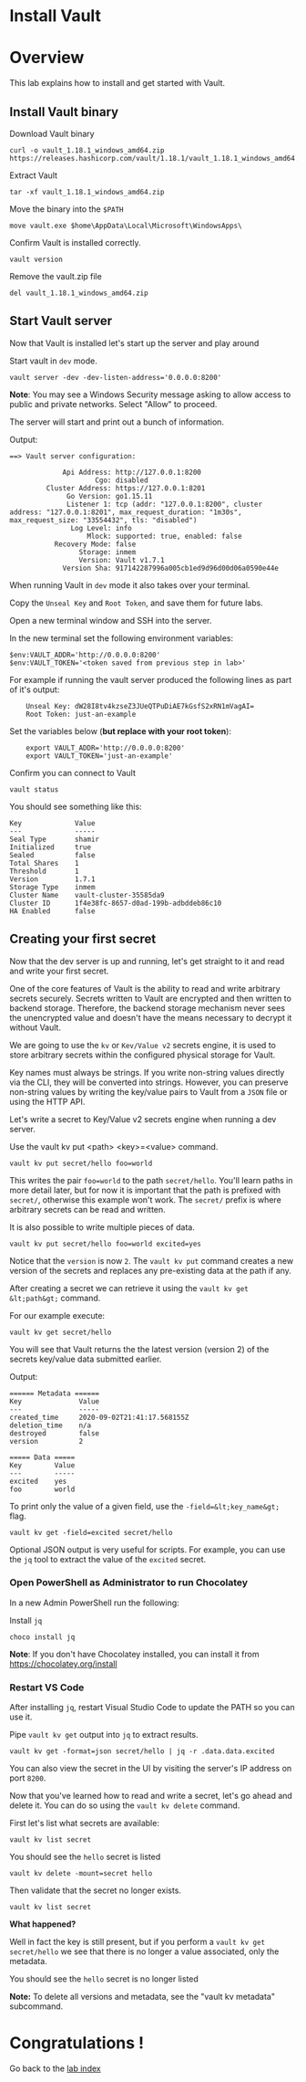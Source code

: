 # Install Vault   

# Overview
This lab explains how to install and get started with Vault.   

## Install Vault binary   

Download Vault binary   
<!-- wget https://releases.hashicorp.com/vault/1.10.2/vault_1.10.2_linux_amd64.zip -->

```
curl -o vault_1.18.1_windows_amd64.zip https://releases.hashicorp.com/vault/1.18.1/vault_1.18.1_windows_amd64.zip
```

Extract Vault   
<!-- unzip vault_1.10.2_linux_amd64.zip -->
```
tar -xf vault_1.18.1_windows_amd64.zip
```

Move the binary into the `$PATH`   
<!-- sudo cp vault /usr/local/bin/ -->
```
move vault.exe $home\AppData\Local\Microsoft\WindowsApps\
```

Confirm Vault is installed correctly.   
```
vault version
```

Remove the vault.zip file
```
del vault_1.18.1_windows_amd64.zip 
```

## Start Vault server

Now that Vault is installed let's start up the server and play around

Start vault in `dev` mode. 
```
vault server -dev -dev-listen-address='0.0.0.0:8200'
```

**Note**: You may see a Windows Security message asking to allow access to public and private networks. Select "Allow" to proceed.

The server will start and print out a bunch of information. 

Output: 
```
==> Vault server configuration:

             Api Address: http://127.0.0.1:8200
                     Cgo: disabled
         Cluster Address: https://127.0.0.1:8201
              Go Version: go1.15.11
              Listener 1: tcp (addr: "127.0.0.1:8200", cluster address: "127.0.0.1:8201", max_request_duration: "1m30s", max_request_size: "33554432", tls: "disabled")
               Log Level: info
                   Mlock: supported: true, enabled: false
           Recovery Mode: false
                 Storage: inmem
                 Version: Vault v1.7.1
             Version Sha: 917142287996a005cb1ed9d96d00d06a0590e44e
```

When running Vault in `dev` mode it also takes over your terminal. 

Copy the `Unseal Key` and `Root Token`, and save them for future labs. 

Open a new terminal window and SSH into the server. 

In the new terminal set the following environment variables: 
```
$env:VAULT_ADDR='http://0.0.0.0:8200'
$env:VAULT_TOKEN='<token saved from previous step in lab>'
```

For example if running the vault server produced the following lines as part of it's output:
```
    Unseal Key: dW28I8tv4kzseZ3JUeQTPuDiAE7kGsfS2xRN1mVagAI=
    Root Token: just-an-example
```

Set the variables below (**but replace with your root token**):

```
    export VAULT_ADDR='http://0.0.0.0:8200'
    export VAULT_TOKEN='just-an-example'
```

Confirm you can connect to Vault 
```
vault status
```

You should see something like this: 
```
Key             Value
---             -----
Seal Type       shamir
Initialized     true
Sealed          false
Total Shares    1
Threshold       1
Version         1.7.1
Storage Type    inmem
Cluster Name    vault-cluster-35585da9
Cluster ID      1f4e38fc-8657-d0ad-199b-adbddeb86c10
HA Enabled      false
```


## Creating your first secret
Now that the dev server is up and running, let's get straight to it and read and write your first secret.

One of the core features of Vault is the ability to read and write arbitrary secrets securely. Secrets written to Vault are encrypted and then written to backend storage. Therefore, the backend storage mechanism never sees the unencrypted value and doesn't have the means necessary to decrypt it without Vault.

We are going to use the `kv` or `Kev/Value v2` secrets engine, it is used to store arbitrary secrets within the configured physical storage for Vault.

Key names must always be strings. If you write non-string values directly via the CLI, they will be converted into strings. However, you can preserve non-string values by writing the key/value pairs to Vault from a `JSON` file or using the HTTP API.  

Let's write a secret to Key/Value v2 secrets engine when running a dev server. 

Use the vault kv put &lt;path&gt; &lt;key&gt;=&lt;value&gt; command.

```
vault kv put secret/hello foo=world
```

This writes the pair `foo=world` to the path `secret/hello`. You'll learn paths in more detail later, but for now it is important that the path is prefixed with `secret/`, otherwise this example won't work. The `secret/` prefix is where arbitrary secrets can be read and written.


It is also possible to write multiple pieces of data.
```
vault kv put secret/hello foo=world excited=yes
```   
Notice that the `version` is now `2`. The `vault kv put` command creates a new version of the secrets and replaces any pre-existing data at the path if any.


After creating a secret we can retrieve it using the `vault kv get &lt;path&gt;` command. 

For our example execute: 
```
vault kv get secret/hello
```

You will see that Vault returns the the latest version (version 2) of the secrets key/value data submitted earlier. 

Output:
```
====== Metadata ======
Key              Value
---              -----
created_time     2020-09-02T21:41:17.568155Z
deletion_time    n/a
destroyed        false
version          2

===== Data =====
Key        Value
---        -----
excited    yes
foo        world
```

To print only the value of a given field, use the `-field=&lt;key_name&gt;` flag.   

```
vault kv get -field=excited secret/hello
```

Optional JSON output is very useful for scripts. For example, you can use the `jq` tool to extract the value of the `excited` secret.

### Open PowerShell as Administrator to run Chocolatey

In a new Admin PowerShell run the following:

Install `jq`
```
choco install jq
```

**Note**: If you don't have Chocolatey installed, you can install it from https://chocolatey.org/install

### Restart VS Code 

After installing `jq`, restart Visual Studio Code to update the PATH so you can use it.

Pipe `vault kv get` output into `jq` to extract results.   
```
vault kv get -format=json secret/hello | jq -r .data.data.excited
```

You can also view the secret in the UI by visiting the server's IP address on port `8200`. 


Now that you've learned how to read and write a secret, let's go ahead and delete it. You can do so using the `vault kv delete` command.

First let's list what secrets are available:
```
vault kv list secret
```

You should see the ```hello``` secret is listed

```
vault kv delete -mount=secret hello
```
<!-- old style: vault kv delete -mount=secret hello -->

Then validate that the secret no longer exists.

```
vault kv list secret
```

**What happened?**

Well in fact the key is still present, but if you perform a ```vault kv get secret/hello``` we see that there is no longer a value associated, only the metadata.

You should see the ```hello``` secret is no longer listed

**Note:** To delete all versions and metadata, see the "vault kv metadata" subcommand.

# Congratulations !
Go back to the [lab index](../../)

